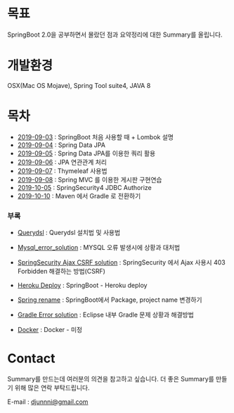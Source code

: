 # 목표

SpringBoot 2.0을 공부하면서 몰랐던 점과 요약정리에 대한 Summary를 올립니다.

# 개발환경

OSX(Mac OS Mojave), Spring Tool suite4, JAVA 8 

# 목차 

- [2019-09-03](https://github.com/Djunnni/Springboot-Summary/blob/master/2019-09-03.md) : SpringBoot 처음 사용할 때 + Lombok 설명
- [2019-09-04](https://github.com/Djunnni/Springboot-Summary/blob/master/2019-09-04.md) : Spring Data JPA 
- [2019-09-05](https://github.com/Djunnni/Springboot-Summary/blob/master/2019-09-05.md) : Spring Data JPA를 이용한 쿼리 활용
- [2019-09-06](https://github.com/Djunnni/Springboot-Summary/blob/master/2019-09-06.md) : JPA 연관관계 처리
- [2019-09-07](https://github.com/Djunnni/Springboot-Summary/blob/master/2019-09-07.md) : Thymeleaf 사용법
- [2019-09-08](https://github.com/Djunnni/Springboot-Summary/blob/master/2019-09-08.md) : Spring MVC 를 이용한 게시판 구현연습
- [2019-10-05](https://github.com/Djunnni/Springboot-Summary/blob/master/2019-10-05.md) : SpringSecurity4 JDBC Authorize
- [2019-10-10](https://github.com/Djunnni/Springboot-Summary/blob/master/2019-10-10.md) : Maven 에서 Gradle 로 전환하기
### 부록 
- [Querydsl](https://github.com/Djunnni/Springboot-Summary/blob/master/querydsl.md) : Querydsl 설치법 및 사용법 
- [Mysql_error_solution](https://github.com/Djunnni/Springboot-Summary/blob/master/mysql_error_solution.md) : MYSQL 오류 발생시에 상황과 대처법
- [SpringSecurity Ajax CSRF solution](https://github.com/Djunnni/Springboot-Summary/blob/master/SpringSecurity-Ajax-CSRF-solution.md) : SpringSecurity 에서 Ajax 사용시 403 Forbidden 해결하는 방법(CSRF)
- [Heroku Deploy](https://github.com/Djunnni/Springboot-Summary/blob/master/heroku-deploy.md) : SpringBoot - Heroku deploy 

- [Spring rename](https://github.com/Djunnni/Springboot-Summary/blob/master/spring-rename.md) : SpringBoot에서 Package, project name 변경하기
- [Gradle Error solution](https://github.com/Djunnni/Springboot-Summary/blob/master/gradle_error_solution.md) : Eclipse 내부 Gradle 문제 상황과 해결방법
- [Docker](#) : Docker - 미정

# Contact

Summary를 만드는데 여러분의 의견을 참고하고 싶습니다. 더 좋은 Summary를 만들기 위해 많은 연락 부탁드립니다.

E-mail : djunnni@gmail.com

